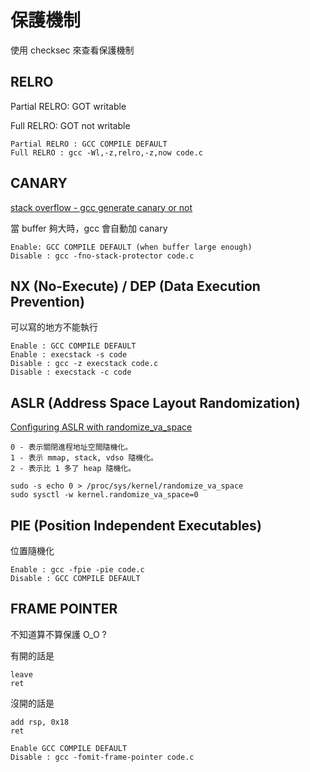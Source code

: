 # 保護機制

使用 checksec 來查看保護機制

## RELRO

Partial RELRO: GOT writable

Full RELRO: GOT not writable

```
Partial RELRO : GCC COMPILE DEFAULT
Full RELRO : gcc -Wl,-z,relro,-z,now code.c
```
 
## CANARY

[stack overflow - gcc generate canary or not](https://stackoverflow.com/questions/24465014/gcc-generate-canary-or-not)

當 buffer 夠大時，gcc 會自動加 canary

```
Enable: GCC COMPILE DEFAULT (when buffer large enough)
Disable : gcc -fno-stack-protector code.c
```

## NX (No-Execute) / DEP (Data Execution Prevention)

可以寫的地方不能執行

```
Enable : GCC COMPILE DEFAULT
Enable : execstack -s code
Disable : gcc -z execstack code.c
Disable : execstack -c code
```

## ASLR (Address Space Layout Randomization)

[Configuring ASLR with randomize_va_space](https://linux-audit.com/linux-aslr-and-kernelrandomize_va_space-setting/)

```
0 - 表示關閉進程地址空間隨機化。
1 - 表示 mmap, stack, vdso 隨機化。
2 - 表示比 1 多了 heap 隨機化。
```

```
sudo -s echo 0 > /proc/sys/kernel/randomize_va_space
sudo sysctl -w kernel.randomize_va_space=0
```

## PIE (Position Independent Executables)

位置隨機化

```
Enable : gcc -fpie -pie code.c
Disable : GCC COMPILE DEFAULT
```

## FRAME POINTER

不知道算不算保護 O_O ?

有開的話是

```
leave
ret
```

沒開的話是

```
add rsp, 0x18
ret
```

```
Enable GCC COMPILE DEFAULT
Disable : gcc -fomit-frame-pointer code.c
```
